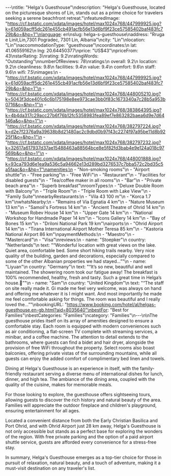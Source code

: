 ---\ntitle: "Helga's Guesthouse"\ndescription: "Helga's Guesthouse, located on the picturesque shores of Lin, stands out as a prime choice for travelers seeking a serene beachfront retreat."\nfeaturedImage: "https://cf.bstatic.com/xdata/images/hotel/max1024x768/447999925.jpg?k=61d059acff5dc261e455cb491acfb56e13d6bf9f23ce57585402baf483fc729b&o=&hp=1"\nlanguage: en\nslug: helga-s-guesthouse\naddress: "Rruga e Linit,Lin,7301 Pogradec, 7301 Lin, Albania"\ncity: "Lin"\nlocation: "Lin"\naccommodationType: "guesthouse"\ncoordinates:\n  lat: 41.06559162\n  lng: 20.64450377\nprice: "US$43"\npriceFrom: 43\nstarRating: 3\nrating: 9.2\nratingWords: "Outstanding"\nnumberOfReviews: 78\nratings:\n  overall: 9.2\n  location: 9.2\n  cleanliness: 9.8\n  facilities: 9.4\n  value: 9.4\n  comfort: 9.6\n  staff: 9.6\n  wifi: 7.5\nimages:\n  - "https://cf.bstatic.com/xdata/images/hotel/max1024x768/447999925.jpg?k=61d059acff5dc261e455cb491acfb56e13d6bf9f23ce57585402baf483fc729b&o=&hp=1"\n  - "https://cf.bstatic.com/xdata/images/hotel/max1024x768/448005210.jpg?k=5043f3dce401c6c6b175198e8ee973cae3bb0f83c1673340a7c28b5a953b0716&o=&hp=1"\n  - "https://cf.bstatic.com/xdata/images/hotel/max1024x768/383864395.jpg?k=4b4da317c29acc27b6f76b12fc5358983fea89ef7e863282baea6d9e7d64146a&o=&hp=1"\n  - "https://cf.bstatic.com/xdata/images/hotel/max1024x768/382797224.jpg?k=d2e7f2376a9a39638b8d21480ac2c9dbd0b97f43c2274f97a95be11d8b9225f1&o=&hp=1"\n  - "https://cf.bstatic.com/xdata/images/hotel/max1024x768/382797232.jpg?k=32617a617937d37ae15488463a88564bce8e5f82fd3bab4e9e124a018c97569b&o=&hp=1"\n  - "https://cf.bstatic.com/xdata/images/hotel/max1024x768/448001888.jpg?k=93ca793d6e1ea9a536c5a94662e13d289bd3276537c7bba572c2bd35c5a5faac&o=&hp=1"\namenities:\n  - "Non-smoking rooms"\n  - "Airport shuttle"\n  - "Free parking"\n  - "Free WiFi"\n  - "Restaurant"\n  - "Facilities for disabled guests"\n  - "Tea/coffee maker in all rooms"\n  - "Bar"\n  - "Private beach area"\n  - "Superb breakfast"\nroomTypes:\n  - "Deluxe Double Room with Balcony"\n  - "Triple Room"\n  - "Triple Room with Lake View"\n  - "Family Suite"\nnearbyRestaurants:\n  - "Vila 43 100 m"\n  - "Korca 1.7 km"\nwhatsNearby:\n  - "Remains of Via Egnatia 4 km"\n  - "Nature Museum 13 km"\n  - "Samoil's Fortress 14 km"\n  - "Ancient Theatre of Ohrid 14 km"\n  - "Museum Robev House 14 km"\n  - "Upper Gate 14 km"\n  - "National Workshop for Handmade Paper 14 km"\n  - "Icons Gallery 14 km"\n  - "Bay of Bones 15 km"\n  - "Driloni National Park 19 km"\nairports:\n  - "Ohrid Airport 14 km"\n  - "Tirana International Airport Mother Teresa 85 km"\n  - "Kastoria National Airport 86 km"\npaymentMethods:\n  - "Maestro"\n  - "Mastercard"\n  - "Visa"\nreviews:\n  - name: "Stoepker"\n    country: "Netherlands"\n    text: "“Wonderful location with great views on the lake. Quiet area, comfortable bed. Some short hiking trails nearby. Very nice quality of the building, garden and decorations, especially compared to some of the other Albanian properties we had stayed...”"\n  - name: "Liyuan"\n    country: "Germany"\n    text: "“It’s so new, beautiful and well maintained. The showering room took our fatigue away! The breakfast is 100% recommended, healthy, fresh and tasty. Such a great time in Helga’s house.💚”"\n  - name: "Sam"\n    country: "United Kingdom"\n    text: "“The staff on site really made it. Gi made me feel very welcome, was always on hand and offering me whatever it is I might want. And most importantly he made me feel comfortable asking for things.
The room was beautiful and I really loved the...”"\nbookingURL: "https://www.booking.com/hotel/al/helgas-guesthouse.en-gb.html?aid=8035640"\nbestFor: "Best for Families"\nbestCategories: "Families"\ncategory: "Families"\n---\n\nThe guesthouse prides itself on its array of amenities designed to ensure a comfortable stay. Each room is equipped with modern conveniences such as air conditioning, a flat-screen TV complete with streaming services, a minibar, and a coffee machine. The attention to detail extends to the bathrooms, where guests can find a bidet and hair dryer, alongside the provision of free WiFi throughout the property. Select rooms also boast balconies, offering private vistas of the surrounding mountains, while all guests can enjoy the added comfort of complimentary bed linen and towels.

Dining at Helga's Guesthouse is an experience in itself, with the family-friendly restaurant serving a diverse menu of international dishes for lunch, dinner, and high tea. The ambiance of the dining area, coupled with the quality of the cuisine, makes for memorable meals.

For those looking to explore, the guesthouse offers sightseeing tours, allowing guests to discover the rich history and natural beauty of the area. Families will appreciate the outdoor fireplace and children's playground, ensuring entertainment for all ages.

Located a convenient distance from both the Early Christian Basilica and Port Ohrid, and with Ohrid Airport just 28 km away, Helga's Guesthouse is not only accessible but stands as a perfect base for exploring the wonders of the region. With free private parking and the option of a paid airport shuttle service, guests are afforded every convenience for a stress-free stay.

In summary, Helga's Guesthouse emerges as a top-tier choice for those in pursuit of relaxation, natural beauty, and a touch of adventure, making it a must-visit destination on any traveler's list.